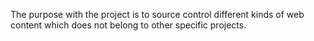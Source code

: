 
<td id="wikicontent" class="psdescription">
  <p>
    The purpose with the project is to source control different kinds of web content which does not belong to other specific projects. 
  </p>
</td>
